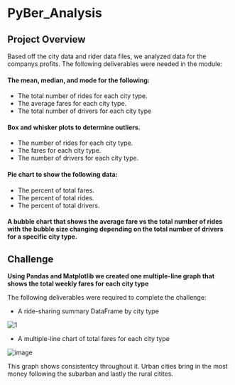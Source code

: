 # PyBer_Analysis

## Project Overview

Based off the city data and rider data files, we analyzed data for the companys profits. The following deliverables were needed in the module:

#### The mean, median, and mode for the following:

  * The total number of rides for each city type.
  * The average fares for each city type.
  * The total number of drivers for each city type

#### Box and whisker plots to determine outliers.

  * The number of rides for each city type.
  * The fares for each city type.
  * The number of drivers for each city type.

#### Pie chart to show the following data:

  * The percent of total fares.
  * The percent of total rides.
  * The percent of total drivers.
 
#### A bubble chart that shows the average fare vs the total number of rides with the bubble size changing depending on the total number of drivers for a specific city type.

## Challenge

**Using Pandas and Matplotlib we created one multiple-line graph that shows the total weekly fares for each city type** 

The following deliverables were required to complete the challenge:

* A ride-sharing summary DataFrame by city type


![1](https://user-images.githubusercontent.com/86750935/128645470-56843dff-5572-4345-b0b2-9d0e1697ae86.PNG)


* A multiple-line chart of total fares for each city type

![image](https://user-images.githubusercontent.com/86750935/128645480-49668758-6fdd-4b1a-8687-feefbd78164c.png)

This graph shows consistentcy throughout it. Urban cities bring in the most money following the subarban and lastly the rural citites. 

